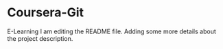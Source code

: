 # Coursera-Git
E-Learning
I am editing the README file. Adding some more details about the project description.
